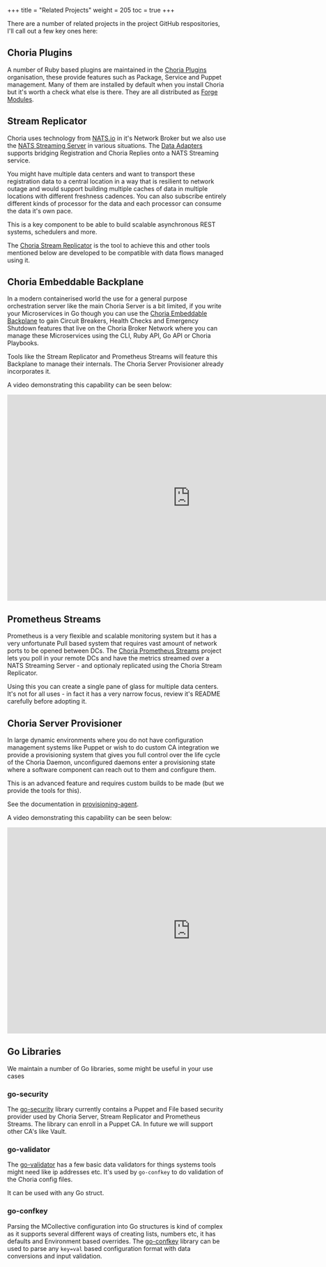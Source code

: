 +++
title = "Related Projects"
weight = 205
toc = true
+++

There are a number of related projects in the project GitHub respositories, I'll call out a few key ones here:

## Choria Plugins

A number of Ruby based plugins are maintained in the [Choria Plugins](https://github.com/choria-plugins) organisation, these provide features such as Package, Service and Puppet management.  Many of them are installed by default when you install Choria but it's worth a check what else is there.  They are all distributed as [Forge Modules](https://forge.puppet.com/choria).

## Stream Replicator

Choria uses technology from [NATS.io](https://nats.io) in it's Network Broker but we also use the [NATS Streaming Server](https://github.com/nats-io/nats-streaming-server) in various situations.  The [Data Adapters](../../adapters/) supports bridging Registration and Choria Replies onto a NATS Streaming service.

You might have multiple data centers and want to transport these registration data to a central location in a way that is resilient to network outage and would support building multiple caches of data in multiple locations with different freshness cadences. You can also subscribe entirely different kinds of processor for the data and each processor can consume the data it's own pace.

This is a key component to be able to build scalable asynchronous REST systems, schedulers and more.

The [Choria Stream Replicator](https://github.com/choria-io/stream-replicator) is the tool to achieve this and other tools mentioned below are developed to be compatible with data flows managed using it.

## Choria Embeddable Backplane

In a modern containerised world the use for a general purpose orchestration server like the main Choria Server is a bit limited, if you write your Microservices in Go though you can use the [Choria Embeddable Backplane](https://github.com/choria-io/go-backplane) to gain Circuit Breakers, Health Checks and Emergency Shutdown features that live on the Choria Broker Network where you can manage these Microservices using the CLI, Ruby API, Go API or Choria Playbooks.

Tools like the Stream Replicator and Prometheus Streams will feature this Backplane to manage their internals.  The Choria Server Provisioner already incorporates it.

A video demonstrating this capability can be seen below:

<iframe width="840" height="473" src="https://www.youtube.com/embed/97OqYIT6ynQ" frameborder="0" allow="autoplay; encrypted-media" allowfullscreen></iframe>

## Prometheus Streams

Prometheus is a very flexible and scalable monitoring system but it has a very unfortunate Pull based system that requires vast amount of network ports to be opened between DCs. The [Choria Prometheus Streams](https://github.com/choria-io/prometheus-streams) project lets you poll in your remote DCs and have the metrics streamed over a NATS Streaming Server - and optionaly replicated using the Choria Stream Replicator.

Using this you can create a single pane of glass for multiple data centers.  It's not for all uses - in fact it has a very narrow focus, review it's README carefully before adopting it.

## Choria Server Provisioner

In large dynamic environments where you do not have configuration management systems like Puppet or wish to do custom CA integration we provide a provisioning system that gives you full control over the life cycle of the Choria Daemon, unconfigured daemons enter a provisioning state where a software component can reach out to them and configure them.

This is an advanced feature and requires custom builds to be made (but we provide the tools for this).

See the documentation in [provisioning-agent](https://github.com/choria-io/provisioning-agent).

A video demonstrating this capability can be seen below:

<iframe width="840" height="473" src="https://www.youtube.com/embed/7sGHf55_OQM" frameborder="0" allow="autoplay; encrypted-media" allowfullscreen></iframe>

## Go Libraries

We maintain a number of Go libraries, some might be useful in your use cases

### go-security

The [go-security](https://godoc.org/github.com/choria-io/go-security) library currently contains a Puppet and File based security provider used by Choria Server, Stream Replicator and Prometheus Streams.  The library can enroll in a Puppet CA.  In future we will support other CA's like Vault.

### go-validator

The [go-validator](https://godoc.org/github.com/choria-io/go-validator) has a few basic data validators for things systems tools might need like ip addresses etc. It's used by `go-confkey` to do validation of the Choria config files.

It can be used with any Go struct.

### go-confkey

Parsing the MCollective configuration into Go structures is kind of complex as it supports several different ways of creating lists, numbers etc, it has defaults and Environment based overrides.  The [go-confkey](https://godoc.org/github.com/choria-io/go-confkey) library can be used to parse any `key=val` based configuration format with data conversions and input validation.
